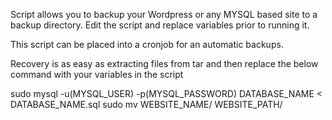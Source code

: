 Script allows you to backup your Wordpress or any MYSQL based site to a backup directory.
Edit the script and replace variables prior to running it.

This script can be placed into a cronjob for an automatic backups.

Recovery is  as easy as extracting files from tar and then replace the below command with your variables in the script

sudo mysql -u(MYSQL_USER) -p(MYSQL_PASSWORD) DATABASE_NAME < DATABASE_NAME.sql
sudo mv WEBSITE_NAME/ WEBSITE_PATH/
